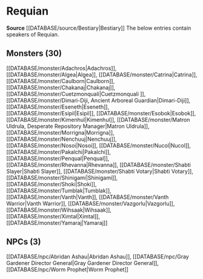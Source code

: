﻿---
id: '34'
name: Requian
rarity: Uncommon
rus_type_level: null
source: '[[DATABASE/source/Bestiary|Bestiary]]'
trait:
- '[[DATABASE/trait/Uncommon|Uncommon]]'
type: Language

---
# Requian

**Source** [[DATABASE/source/Bestiary|Bestiary]]
The below entries contain speakers of Requian.

## Monsters (30)

[[DATABASE/monster/Adachros|Adachros]], [[DATABASE/monster/Algea|Algea]], [[DATABASE/monster/Catrina|Catrina]], [[DATABASE/monster/Caulborn|Caulborn]], [[DATABASE/monster/Chakanaj|Chakanaj]], [[DATABASE/monster/Cuetzmonquali|Cuetzmonquali ]], [[DATABASE/monster/Dimari-Diji, Ancient Arboreal Guardian|Dimari-Diji]], [[DATABASE/monster/Eseneth|Eseneth]], [[DATABASE/monster/Esipil|Esipil]], [[DATABASE/monster/Esobok|Esobok]], [[DATABASE/monster/Kimenhul|Kimenhul]], [[DATABASE/monster/Matron Uldrula, Desperate Repository Manager|Matron Uldrula]], [[DATABASE/monster/Morrigna|Morrigna]], [[DATABASE/monster/Nenchuuj|Nenchuuj]], [[DATABASE/monster/Nosoi|Nosoi]], [[DATABASE/monster/Nucol|Nucol]], [[DATABASE/monster/Pakalchi|Pakalchi]], [[DATABASE/monster/Penqual|Penqual]], [[DATABASE/monster/Rhevanna|Rhevanna]], [[DATABASE/monster/Shabti Slayer|Shabti Slayer]], [[DATABASE/monster/Shabti Votary|Shabti Votary]], [[DATABASE/monster/Shinigami|Shinigami]], [[DATABASE/monster/Shoki|Shoki]], [[DATABASE/monster/Tumblak|Tumblak]], [[DATABASE/monster/Vanth|Vanth]], [[DATABASE/monster/Vanth Warrior|Vanth Warrior]], [[DATABASE/monster/Vazgorlu|Vazgorlu]], [[DATABASE/monster/Wihsaak|Wihsaak]], [[DATABASE/monster/Ximtal|Ximtal]], [[DATABASE/monster/Yamaraj|Yamaraj]]

## NPCs (3)

[[DATABASE/npc/Abridan Ashau|Abridan Ashau]], [[DATABASE/npc/Gray Gardener Director General|Gray Gardener Director General]], [[DATABASE/npc/Worm Prophet|Worm Prophet]]
